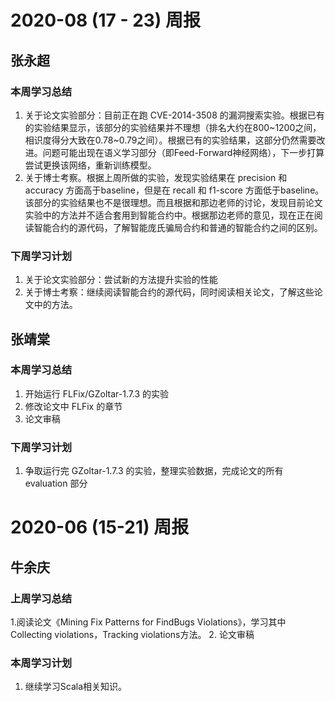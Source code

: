 # 2020-08 (17 - 23) 周报

## 张永超

### 本周学习总结

1. 关于论文实验部分：目前正在跑 CVE-2014-3508 的漏洞搜索实验。根据已有的实验结果显示，该部分的实验结果并不理想（排名大约在800~1200之间，相识度得分大致在0.78~0.79之间）。根据已有的实验结果，这部分仍然需要改进。问题可能出现在语义学习部分（即Feed-Forward神经网络），下一步打算尝试更换该网络，重新训练模型。
2. 关于博士考察。根据上周所做的实验，发现实验结果在 precision 和 accuracy 方面高于baseline，但是在 recall 和 f1-score 方面低于baseline。该部分的实验结果也不是很理想。而且根据和那边老师的讨论，发现目前论文实验中的方法并不适合套用到智能合约中。根据那边老师的意见，现在正在阅读智能合约的源代码，了解智能庞氏骗局合约和普通的智能合约之间的区别。

### 下周学习计划

1. 关于论文实验部分：尝试新的方法提升实验的性能
2. 关于博士考察：继续阅读智能合约的源代码，同时阅读相关论文，了解这些论文中的方法。

## 张靖棠

### 本周学习总结

1. 开始运行 FLFix/GZoltar-1.7.3 的实验
2. 修改论文中 FLFix 的章节
3. 论文审稿

### 下周学习计划

1. 争取运行完 GZoltar-1.7.3 的实验，整理实验数据，完成论文的所有 evaluation 部分

# 2020-06 (15-21) 周报

## 牛余庆

### 上周学习总结

1.阅读论文《Mining Fix Patterns for FindBugs Violations》，学习其中Collecting violations，Tracking violations方法。
2. 论文审稿

### 本周学习计划

1. 继续学习Scala相关知识。
